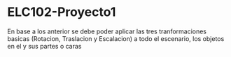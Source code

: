 # ELC102-Proyecto1
En base a los anterior se debe poder aplicar las tres tranformaciones basicas (Rotacion, Traslacion y Escalacion) a todo el escenario, los objetos en el y sus partes o caras
